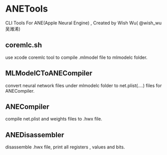 # ANETools
CLI Tools For ANE(Apple Neural Engine) , Created by Wish Wu( @wish_wu 吴潍浠)

## coremlc.sh 
use xcode coremlc tool to compile .mlmodel file to mlmodelc folder.

## MLModelCToANECompiler
convert neural network files under mlmodelc folder to net.plist(....) files for ANECompiler.

## ANECompiler
compile net.plist and weights files to .hwx file.

## ANEDisassembler
disassemble .hwx file, print all registers , values and bits.
